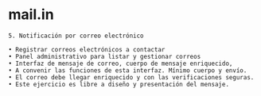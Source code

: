 # mail.in
	5. Notificación por correo electrónico
	
	• Registrar correos electrónicos a contactar
	• Panel administrativo para listar y gestionar correos
	• Interfaz de mensaje de correo, cuerpo de mensaje enriquecido, 
	• A convenir las funciones de esta interfaz. Mínimo cuerpo y envío. 
	• El correo debe llegar enriquecido y con las verificaciones seguras.
	• Este ejercicio es libre a diseño y presentación del mensaje.
